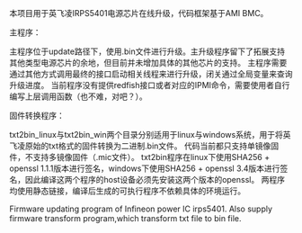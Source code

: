 本项目用于英飞凌IRPS5401电源芯片在线升级，代码框架基于AMI BMC。


主程序：

主程序位于update路径下，使用.bin文件进行升级。主升级程序留下了拓展支持其他类型电源芯片的余地，但目前并未增加具体的其他芯片的支持。
主程序需要通过其他方式调用最终的接口启动相关线程来进行升级，闭关通过全局变量来查询升级进度。
当前程序没有提供redfish接口或者对应的IPMI命令，需要使用者自行编写上层调用函数（也不难，对吧？）。

固件转换程序：

txt2bin_linux与txt2bin_win两个目录分别适用于linux与windows系统，用于将英飞凌原始的txt格式的固件转换为二进制.bin文件。
代码当前都只支持单镜像固件，不支持多镜像固件（.mic文件）。
txt2bin程序在linux下使用SHA256 + openssl 1.1.1版本进行签名，windows下使用SHA256 + openssl 3.4版本进行签名，因此编译这两个程序的host设备必须先安装这两个版本的openssl。
两程序均使用静态链接，编译后生成的可执行程序不依赖具体的环境运行。


Firmware updating program of Infineon power IC irps5401.
Also supply firmware transform program,which transform txt file to bin file.
